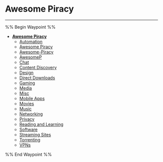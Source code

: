 # Awesome Piracy

---

%% Begin Waypoint %%


- **[Awesome Piracy](../../../..//HOME-MTHRFCKR/BOOKMRKS-MTHRFCKR/Awesome%20Piracy/Awesome%20Piracy.md)**
	- [Automation](Automation.md)
	- [Awesome Piracy](../../../..//HOME-MTHRFCKR/BOOKMRKS-MTHRFCKR/Awesome%20Piracy/Awesome%20Piracy.md)
	- [Awesome-Piracy](Awesome-Piracy.md)
	- [AwesomeP](AwesomeP.md)
	- [Chat](Chat.md)
	- [Content Discovery](Content%20Discovery.md)
	- [Design](Design.md)
	- [Direct Downloads](Direct%20Downloads.md)
	- [Gaming](HOME-MTHRFCKR/BOOKMRKS-MTHRFCKR/Awesome%20Piracy/Gaming.md)
	- [Media](Media.md)
	- [Misc](HOME-MTHRFCKR/BOOKMRKS-MTHRFCKR/Awesome%20Piracy/Misc.md)
	- [Mobile Apps](Mobile%20Apps.md)
	- [Movies](Movies.md)
	- [Music](Music.md)
	- [Networking](Networking.md)
	- [Privacy](Privacy.md)
	- [Reading and Learning](Reading%20and%20Learning.md)
	- [Software](Software.md)
	- [Streaming Sites](Streaming%20Sites.md)
	- [Torrenting](Torrenting.md)
	- [VPNs](VPNs.md)

%% End Waypoint %%


